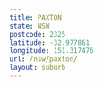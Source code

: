 ```yaml
---
title: PAXTON
state: NSW
postcode: 2325
latitude: -32.977861
longitude: 151.317476
url: /nsw/paxton/
layout: suburb
---
```

